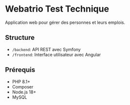 # Webatrio Test Technique

Application web pour gérer des personnes et leurs emplois.

## Structure
- `/backend`: API REST avec Symfony
- `/frontend`: Interface utilisateur avec Angular

## Prérequis
- PHP 8.1+
- Composer
- Node.js 18+
- MySQL
